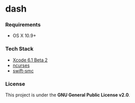 dash
====


### Requirements

- OS X 10.9+


### Tech Stack

- [Xcode 6.1 Beta 2](https://developer.apple.com/xcode/downloads/)
- [ncurses](https://www.gnu.org/software/ncurses/ncurses.html)
- [swift-smc](https://github.com/beltex/swift-smc)


### License

This project is under the **GNU General Public License v2.0**.
